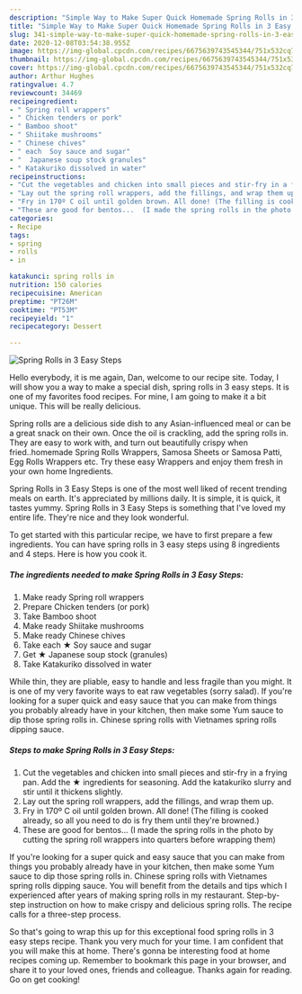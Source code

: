 ```yaml
---
description: "Simple Way to Make Super Quick Homemade Spring Rolls in 3 Easy Steps"
title: "Simple Way to Make Super Quick Homemade Spring Rolls in 3 Easy Steps"
slug: 341-simple-way-to-make-super-quick-homemade-spring-rolls-in-3-easy-steps
date: 2020-12-08T03:54:38.955Z
image: https://img-global.cpcdn.com/recipes/6675639743545344/751x532cq70/spring-rolls-in-3-easy-steps-recipe-main-photo.jpg
thumbnail: https://img-global.cpcdn.com/recipes/6675639743545344/751x532cq70/spring-rolls-in-3-easy-steps-recipe-main-photo.jpg
cover: https://img-global.cpcdn.com/recipes/6675639743545344/751x532cq70/spring-rolls-in-3-easy-steps-recipe-main-photo.jpg
author: Arthur Hughes
ratingvalue: 4.7
reviewcount: 34469
recipeingredient:
- " Spring roll wrappers"
- " Chicken tenders or pork"
- " Bamboo shoot"
- " Shiitake mushrooms"
- " Chinese chives"
- " each  Soy sauce and sugar"
- "  Japanese soup stock granules"
- " Katakuriko dissolved in water"
recipeinstructions:
- "Cut the vegetables and chicken into small pieces and stir-fry in a frying pan. Add the ★ ingredients for seasoning. Add the katakuriko slurry and stir until it thickens slightly."
- "Lay out the spring roll wrappers, add the fillings, and wrap them up."
- "Fry in 170º C oil until golden brown. All done! (The filling is cooked already, so all you need to do is fry them until they&#39;re browned.)"
- "These are good for bentos...  (I made the spring rolls in the photo by cutting the spring roll wrappers into quarters before wrapping them)"
categories:
- Recipe
tags:
- spring
- rolls
- in

katakunci: spring rolls in 
nutrition: 150 calories
recipecuisine: American
preptime: "PT26M"
cooktime: "PT53M"
recipeyield: "1"
recipecategory: Dessert

---
```



![Spring Rolls in 3 Easy Steps](https://img-global.cpcdn.com/recipes/6675639743545344/751x532cq70/spring-rolls-in-3-easy-steps-recipe-main-photo.jpg)

Hello everybody, it is me again, Dan, welcome to our recipe site. Today, I will show you a way to make a special dish, spring rolls in 3 easy steps. It is one of my favorites food recipes. For mine, I am going to make it a bit unique. This will be really delicious.

Spring rolls are a delicious side dish to any Asian-influenced meal or can be a great snack on their own. Once the oil is crackling, add the spring rolls in. They are easy to work with, and turn out beautifully crispy when fried..homemade Spring Rolls Wrappers, Samosa Sheets or Samosa Patti, Egg Rolls Wrappers etc. Try these easy Wrappers and enjoy them fresh in your own home Ingredients.

Spring Rolls in 3 Easy Steps is one of the most well liked of recent trending meals on earth. It's appreciated by millions daily. It is simple, it is quick, it tastes yummy. Spring Rolls in 3 Easy Steps is something that I've loved my entire life. They're nice and they look wonderful.


To get started with this particular recipe, we have to first prepare a few ingredients. You can have spring rolls in 3 easy steps using 8 ingredients and 4 steps. Here is how you cook it.

<!--inarticleads1-->

##### The ingredients needed to make Spring Rolls in 3 Easy Steps:

1. Make ready  Spring roll wrappers
1. Prepare  Chicken tenders (or pork)
1. Take  Bamboo shoot
1. Make ready  Shiitake mushrooms
1. Make ready  Chinese chives
1. Take  each ★ Soy sauce and sugar
1. Get  ★ Japanese soup stock (granules)
1. Take  Katakuriko dissolved in water


While thin, they are pliable, easy to handle and less fragile than you might. It is one of my very favorite ways to eat raw vegetables (sorry salad). If you&#39;re looking for a super quick and easy sauce that you can make from things you probably already have in your kitchen, then make some Yum sauce to dip those spring rolls in. Chinese spring rolls with Vietnames spring rolls dipping sauce. 

<!--inarticleads2-->

##### Steps to make Spring Rolls in 3 Easy Steps:

1. Cut the vegetables and chicken into small pieces and stir-fry in a frying pan. Add the ★ ingredients for seasoning. Add the katakuriko slurry and stir until it thickens slightly.
1. Lay out the spring roll wrappers, add the fillings, and wrap them up.
1. Fry in 170º C oil until golden brown. All done! (The filling is cooked already, so all you need to do is fry them until they&#39;re browned.)
1. These are good for bentos...  (I made the spring rolls in the photo by cutting the spring roll wrappers into quarters before wrapping them)


If you&#39;re looking for a super quick and easy sauce that you can make from things you probably already have in your kitchen, then make some Yum sauce to dip those spring rolls in. Chinese spring rolls with Vietnames spring rolls dipping sauce. You will benefit from the details and tips which I experienced after years of making spring rolls in my restaurant. Step-by-step instruction on how to make crispy and delicious spring rolls. The recipe calls for a three-step process. 

So that's going to wrap this up for this exceptional food spring rolls in 3 easy steps recipe. Thank you very much for your time. I am confident that you will make this at home. There's gonna be interesting food at home recipes coming up. Remember to bookmark this page in your browser, and share it to your loved ones, friends and colleague. Thanks again for reading. Go on get cooking!
